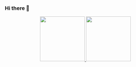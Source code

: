 ### Hi there 👋

<!--
**devinapj/devinapj** is a ✨ _special_ ✨ repository because its `README.md` (this file) appears on your GitHub profile.

Here are some ideas to get you started:

- 🔭 I’m currently working on ...
- 🌱 I’m currently learning ...
- 👯 I’m looking to collaborate on ...
- 🤔 I’m looking for help with ...
- 💬 Ask me about ...
- 📫 How to reach me: ...
- 😄 Pronouns: ...
- ⚡ Fun fact: ...
-->


<p align="center">
<a href="https://github.com/devinapj">
  <img height="140em" src="https://github-readme-stats.vercel.app/api?username=devinapj&show_icons=true&count_private=true&hide=contribs,issues" />
  <img height="140em" src="https://github-readme-stats.vercel.app/api/top-langs/?username=devinapj&hide=css&layout=compact" />
</a>
</p>

